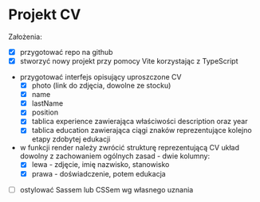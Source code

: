 # Projekt CV

Założenia:
- [x] przygotować repo na github
- [x] stworzyć nowy projekt przy pomocy Vite korzystając z TypeScript
- przygotować interfejs opisujący uproszczone CV
  - [x] photo (link do zdjęcia, dowolne ze stocku)
  - [x] name
  - [x] lastName
  - [x] position
  - [x] tablica experience zawierająca właściwości description oraz year
  - [x] tablica education zawierająca ciągi znaków reprezentujące kolejno etapy zdobytej edukacji
- w funkcji render należy zwrócić strukturę reprezentującą CV układ dowolny z zachowaniem ogólnych zasad - dwie kolumny:
  - [x] lewa - zdjęcie, imię nazwisko, stanowisko
  - [x] prawa - doświadczenie, potem edukacja
- [ ] ostylować Sassem lub CSSem wg własnego uznania
